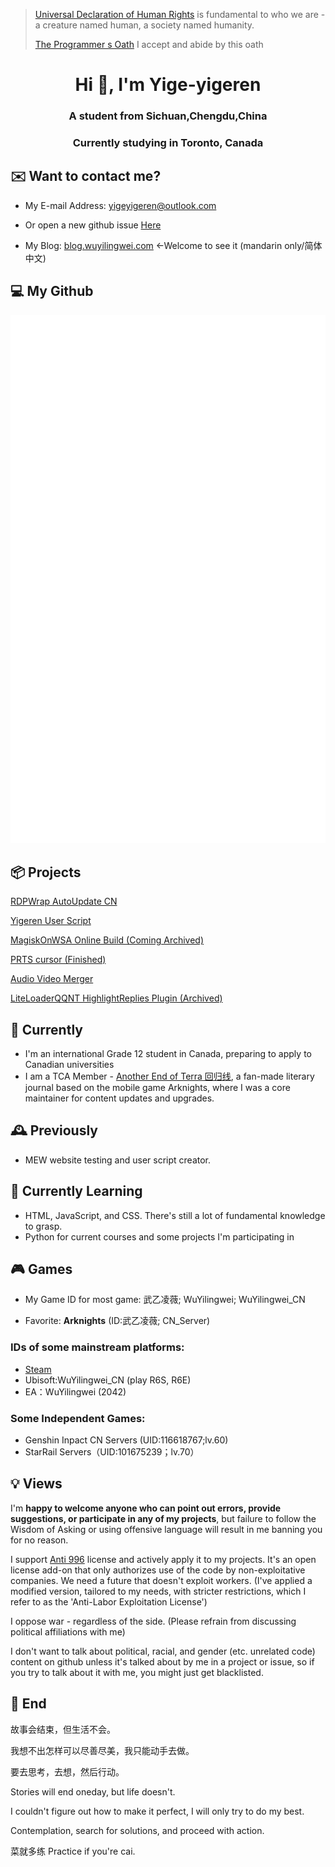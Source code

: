 > [Universal Declaration of Human Rights](https://www.un.org/en/about-us/universal-declaration-of-human-rights) is fundamental to who we are - a creature named human, a society named humanity.
> 
> [The Programmer s Oath](https://github.com/wuyilingwei/The-Programmer-s-Oath/blob/main/README.md) I accept and abide by this oath
<h1 align="center">Hi 👋, I'm Yige-yigeren</h1>
<h3 align="center">A student from Sichuan,Chengdu,China</h3>
<h3 align="center">Currently studying in Toronto, Canada</h3>

## ✉️ Want to contact me?

- My E-mail Address: yigeyigeren@outlook.com

- Or open a new github issue [Here](https://github.com/wuyilingwei/wuyilingwei/issues)

- My Blog: [blog.wuyilingwei.com](https://blog.wuyilingwei.com) <-Welcome to see it (mandarin only/简体中文)

## 💻 My Github

![Metrics](https://github.com/wuyilingwei/wuyilingwei/blob/main/github-metrics.svg)

## 📦 Projects

[RDPWrap AutoUpdate CN](https://github.com/wuyilingwei/rdpwrap_AutoUpdate_CN)

[Yigeren User Script](https://github.com/wuyilingwei/YigerenUserScript)

[MagiskOnWSA Online Build (Coming Archived)](https://github.com/wuyilingwei/MagiskOnWSAOnlineBuild)

[PRTS cursor (Finished)](https://github.com/wuyilingwei/PRTS_cursor)

[Audio Video Merger](https://github.com/wuyilingwei/Audio-Video-Merger)

[LiteLoaderQQNT HighlightReplies Plugin (Archived)](https://github.com/wuyilingwei/LiteLoaderQQNT-HighlightReplies)

## 🔭 Currently
- I'm an international Grade 12 student in Canada, preparing to apply to Canadian universities
- I am a TCA Member - [Another End of Terra 回归线](https://github.com/TCA-Arknights/aneot), a fan-made literary journal based on the mobile game Arknights, where I was a core maintainer for content updates and upgrades.

## 🕰 Previously
- MEW website testing and user script creator.

## 🌱 Currently Learning
- HTML, JavaScript, and CSS. There's still a lot of fundamental knowledge to grasp.
- Python for current courses and some projects I'm participating in

## 🎮 Games
- My Game ID for most game: 武乙凌薇; WuYilingwei; WuYilingwei_CN
  
- Favorite: **Arknights** (ID:武乙凌薇; CN_Server)

### IDs of some mainstream platforms: ###
- [Steam](https://steamcommunity.com/id/WuYilingwei510V/) 
- Ubisoft:WuYilingwei_CN (play R6S, R6E)
- EA：WuYilingwei (2042)

### Some Independent Games: ###
- Genshin Inpact CN Servers (UID:116618767;lv.60)
- StarRail Servers（UID:101675239；lv.70）

## 💡 Views

I'm **happy to welcome anyone who can point out errors, provide suggestions, or participate in any of my projects**, but failure to follow the Wisdom of Asking or using offensive language will result in me banning you for no reason.

I support [Anti 996](https://github.com/996icu/996.ICU/blob/master/LICENSE) license and actively apply it to my projects. It's an open license add-on that only authorizes use of the code by non-exploitative companies. We need a future that doesn't exploit workers. (I've applied a modified version, tailored to my needs, with stricter restrictions, which I refer to as the 'Anti-Labor Exploitation License')

I oppose war - regardless of the side. (Please refrain from discussing political affiliations with me)

I don't want to talk about political, racial, and gender (etc. unrelated code) content on github unless it's talked about by me in a project or issue, so if you try to talk about it with me, you might just get blacklisted.

## 💭 End

故事会结束，但生活不会。

我想不出怎样可以尽善尽美，我只能动手去做。

要去思考，去想，然后行动。

Stories will end oneday, but life doesn't.

I couldn't figure out how to make it perfect, I will only try to do my best.

Contemplation, search for solutions, and proceed with action.

菜就多练 Practice if you're cai.

